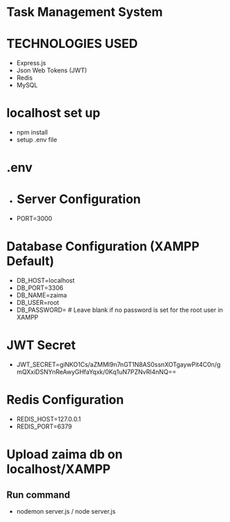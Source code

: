 # Task Management System

# TECHNOLOGIES USED

- Express.js
- Json Web Tokens (JWT)
- Redis
- MySQL

# localhost set up

- npm install
- setup .env file

# .env

- # Server Configuration
- PORT=3000

# Database Configuration (XAMPP Default)

- DB_HOST=localhost
- DB_PORT=3306
- DB_NAME=zaima
- DB_USER=root
- DB_PASSWORD= # Leave blank if no password is set for the root user in XAMPP

# JWT Secret

- JWT_SECRET=giNKO1Cs/aZMMl9n7nGT1N8AS0ssnXOTgaywPit4C0n/gmQXxiDSNYnReAwyGHfaYqxk/0Kq1uN7PZNvRI4nNQ==

# Redis Configuration

- REDIS_HOST=127.0.0.1
- REDIS_PORT=6379

# Upload zaima db on localhost/XAMPP

## Run command

- nodemon server.js / node server.js
